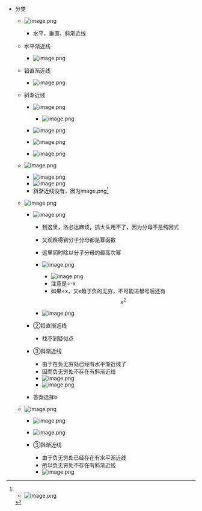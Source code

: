 * 分类

  * ![image.png](assets/image-20220410143544-jsejnuo.png)

    * 水平、垂直、斜渐近线
  * 水平渐近线

    * ![image.png](assets/image-20220410143958-746qzw1.png)
  * 铅直渐近线

    * ![image.png](assets/image-20220410144638-d7v6usv.png)
  * 斜渐近线

    * ![image.png](assets/image-20220410145230-k1d5vj6.png)

      * ![image.png](assets/image-20220410145201-63k0o1b.png)
    * ![image.png](assets/image-20220410145332-e6s9w8a.png)
    * ![image.png](assets/image-20220410145420-tg6e9i0.png)
    * ![image.png](assets/image-20220410145534-6u4s9kl.png)
  * ![image.png](assets/image-20220410145614-jj23wb3.png)

    * ![image.png](assets/image-20220410145839-0xlagd7.png)
    * ![image.png](assets/image-20220410145955-w70s049.png)
    * 斜渐近线没有，因为image.png[^1]
  * ![image.png](assets/image-20220410150126-ae55zea.png)

    * ![image.png](assets/image-20220410150407-4n0sv33.png)

      * 到这里，洛必达麻烦，抓大头用不了，因为分母不是纯因式
      * 又观察得到分子分母都是幂函数
      * 这里同时除以分子分母的最高次幂
      * ![image.png](assets/image-20220410150900-fl7tf4k.png)

        * ![image.png](assets/image-20220410151332-a9xfgqk.png)
        * 注意是÷-x
        * 如果÷x，又x趋于负的无穷，不可能进根号后还有$$x^2$$
      * ![image.png](assets/image-20220410153035-igb0au0.png)
    * ②铅直渐近线

      * 找不到疑似点
    * ③斜渐近线

      * 由于在负无穷处已经有水平渐近线了
      * 因而负无穷处不存在有斜渐近线
      * ![image.png](assets/image-20220410153438-e3z7ot6.png)
      * ![image.png](assets/image-20220410153647-yt76ctu.png)
    * 答案选择b
  * ![image.png](assets/image-20220410153800-uu5gbzg.png)

    * ![image.png](assets/image-20220410161205-h0ilkyk.png)
    * ![image.png](assets/image-20220410161324-jmrr6x4.png)
    * ③斜渐近线

      * 由于负无穷处已经存在有水平渐近线
      * 所以负无穷处不存在有斜渐近线
      * ![image.png](assets/image-20220410161907-6dx5oug.png)


[^1]: * ![image.png](assets/image-20220410145534-6u4s9kl.png)
